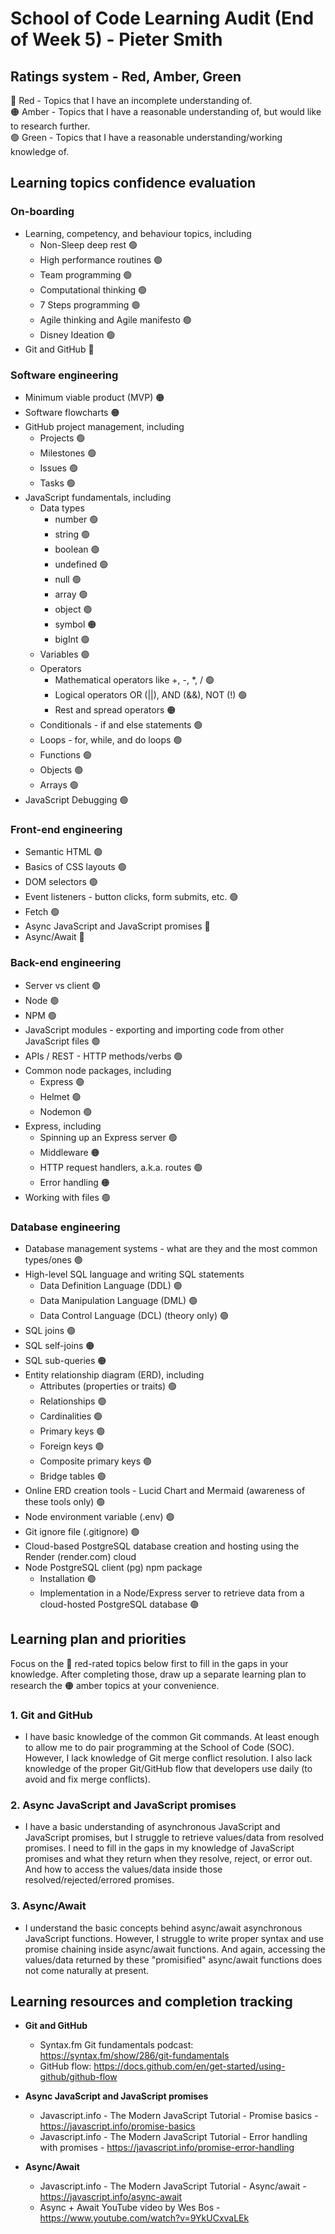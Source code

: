 # School of Code Learning Audit (End of Week 5) - Pieter Smith

## Ratings system - Red, Amber, Green

🔴 Red - Topics that I have an incomplete understanding of.  
🟠 Amber - Topics that I have a reasonable understanding of, but would like to research further.  
🟢 Green - Topics that I have a reasonable understanding/working knowledge of.

## Learning topics confidence evaluation

### On-boarding

- Learning, competency, and behaviour topics, including
  - Non-Sleep deep rest 🟢
  - High performance routines 🟢
  - Team programming 🟢
  - Computational thinking 🟢
  - 7 Steps programming 🟢
  - Agile thinking and Agile manifesto 🟢
  - Disney Ideation 🟢
- Git and GitHub 🔴

### Software engineering

- Minimum viable product (MVP) 🟠
- Software flowcharts 🟠
- GitHub project management, including
  - Projects 🟢
  - Milestones 🟢
  - Issues 🟢
  - Tasks 🟢
- JavaScript fundamentals, including
  - Data types
    - number 🟢
    - string 🟢
    - boolean 🟢
    - undefined 🟢
    - null 🟢
    - array 🟢
    - object 🟢
    - symbol 🟠
    - bigInt 🟢
  - Variables 🟢
  - Operators
    - Mathematical operators like +, -, \*, / 🟢
    - Logical operators OR (||), AND (&&), NOT (!) 🟢
    - Rest and spread operators 🟠
  - Conditionals - if and else statements 🟢
  - Loops - for, while, and do loops 🟢
  - Functions 🟢
  - Objects 🟢
  - Arrays 🟢
- JavaScript Debugging 🟢

### Front-end engineering

- Semantic HTML 🟢
- Basics of CSS layouts 🟢
- DOM selectors 🟢
- Event listeners - button clicks, form submits, etc. 🟢
- Fetch 🟢
- Async JavaScript and JavaScript promises 🔴
- Async/Await 🔴

### Back-end engineering

- Server vs client 🟢
- Node 🟢
- NPM 🟢
- JavaScript modules - exporting and importing code from other JavaScript files 🟢
- APIs / REST - HTTP methods/verbs 🟢
- Common node packages, including
  - Express 🟢
  - Helmet 🟢
  - Nodemon 🟢
- Express, including
  - Spinning up an Express server 🟢
  - Middleware 🟠
  - HTTP request handlers, a.k.a. routes 🟢
  - Error handling 🟠
- Working with files 🟢

### Database engineering

- Database management systems - what are they and the most common types/ones 🟢
- High-level SQL language and writing SQL statements
  - Data Definition Language (DDL) 🟢
  - Data Manipulation Language (DML) 🟢
  - Data Control Language (DCL) (theory only) 🟢
- SQL joins 🟢
- SQL self-joins 🟠
- SQL sub-queries 🟠
- Entity relationship diagram (ERD), including
  - Attributes (properties or traits) 🟢
  - Relationships 🟢
  - Cardinalities 🟢
  - Primary keys 🟢
  - Foreign keys 🟢
  - Composite primary keys 🟢
  - Bridge tables 🟢
- Online ERD creation tools - Lucid Chart and Mermaid (awareness of these tools only) 🟢
- Node environment variable (.env) 🟢
- Git ignore file (.gitignore) 🟢
- Cloud-based PostgreSQL database creation and hosting using the Render (render.com) cloud
- Node PostgreSQL client (pg) npm package
  - Installation 🟢
  - Implementation in a Node/Express server to retrieve data from a cloud-hosted PostgreSQL database 🟢

## Learning plan and priorities

Focus on the 🔴 red-rated topics below first to fill in the gaps in your knowledge. After completing those, draw up a separate learning plan to research the 🟠 amber topics at your convenience.

### 1. Git and GitHub

- I have basic knowledge of the common Git commands. At least enough to allow me to do pair programming at the School of Code (SOC). However, I lack knowledge of Git merge conflict resolution. I also lack knowledge of the proper Git/GitHub flow that developers use daily (to avoid and fix merge conflicts).

### 2. Async JavaScript and JavaScript promises

- I have a basic understanding of asynchronous JavaScript and JavaScript promises, but I struggle to retrieve values/data from resolved promises. I need to fill in the gaps in my knowledge of JavaScript promises and what they return when they resolve, reject, or error out. And how to access the values/data inside those resolved/rejected/errored promises.

### 3. Async/Await

- I understand the basic concepts behind async/await asynchronous JavaScript functions. However, I struggle to write proper syntax and use promise chaining inside async/await functions. And again, accessing the values/data returned by these "promisified" async/await functions does not come naturally at present.

## Learning resources and completion tracking

- **Git and GitHub**

  - Syntax.fm Git fundamentals podcast: https://syntax.fm/show/286/git-fundamentals
  - GitHub flow: https://docs.github.com/en/get-started/using-github/github-flow

- **Async JavaScript and JavaScript promises**

  - Javascript.info - The Modern JavaScript Tutorial - Promise basics - https://javascript.info/promise-basics
  - Javascript.info - The Modern JavaScript Tutorial - Error handling with promises - https://javascript.info/promise-error-handling

- **Async/Await**
  - Javascript.info - The Modern JavaScript Tutorial - Async/await - https://javascript.info/async-await
  - Async + Await YouTube video by Wes Bos - https://www.youtube.com/watch?v=9YkUCxvaLEk
